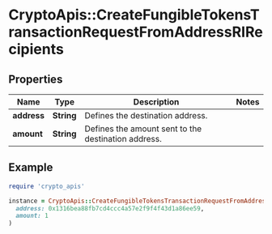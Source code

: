 # CryptoApis::CreateFungibleTokensTransactionRequestFromAddressRIRecipients

## Properties

| Name | Type | Description | Notes |
| ---- | ---- | ----------- | ----- |
| **address** | **String** | Defines the destination address. |  |
| **amount** | **String** | Defines the amount sent to the destination address. |  |

## Example

```ruby
require 'crypto_apis'

instance = CryptoApis::CreateFungibleTokensTransactionRequestFromAddressRIRecipients.new(
  address: 0x1316bea88fb7cd4ccc4a57e2f9f4f43d1a86ee59,
  amount: 1
)
```

